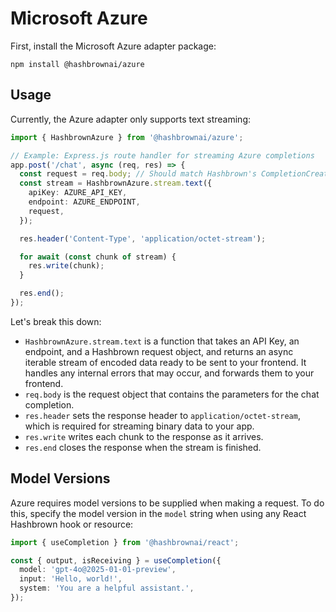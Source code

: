 # Microsoft Azure

First, install the Microsoft Azure adapter package:

```shell
npm install @hashbrownai/azure
```

## Usage

Currently, the Azure adapter only supports text streaming:

```ts
import { HashbrownAzure } from '@hashbrownai/azure';

// Example: Express.js route handler for streaming Azure completions
app.post('/chat', async (req, res) => {
  const request = req.body; // Should match Hashbrown's CompletionCreateParams shape
  const stream = HashbrownAzure.stream.text({
    apiKey: AZURE_API_KEY,
    endpoint: AZURE_ENDPOINT,
    request,
  });

  res.header('Content-Type', 'application/octet-stream');

  for await (const chunk of stream) {
    res.write(chunk);
  }

  res.end();
});
```

Let's break this down:

- `HashbrownAzure.stream.text` is a function that takes an API Key, an endpoint, and a Hashbrown request object, and returns an async iterable stream of encoded data ready to be sent to your frontend. It handles any internal errors that may occur, and forwards them to your frontend.
- `req.body` is the request object that contains the parameters for the chat completion.
- `res.header` sets the response header to `application/octet-stream`, which is required for streaming binary data to your app.
- `res.write` writes each chunk to the response as it arrives.
- `res.end` closes the response when the stream is finished.

## Model Versions

Azure requires model versions to be supplied when making a request. To do this, specify the model version in the `model` string when using any React Hashbrown hook or resource:

```ts
import { useCompletion } from '@hashbrownai/react';

const { output, isReceiving } = useCompletion({
  model: 'gpt-4o@2025-01-01-preview',
  input: 'Hello, world!',
  system: 'You are a helpful assistant.',
});
```
